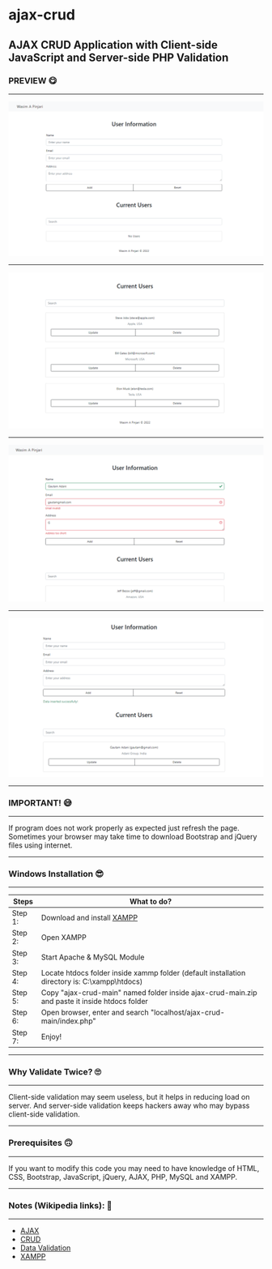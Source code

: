 <!-------------------------------------------------------------------------------

ajax-crud: readme.md
Licensed under MIT (https://github.com/wasimapinjari/ajax-crud/blob/main/LICENSE)

-------------------------------------------------------------------------------->

# ajax-crud

## AJAX CRUD Application with Client-side JavaScript and Server-side PHP Validation

### PREVIEW 😋
___
![Main Interface](img/preview-1.png)
___
![Users](img/preview-2.png)
___
![Validation](img/preview-3.png)
___
![If Valid Data Entered](img/preview-4.png)
___
### IMPORTANT! 😅
___
If program does not work properly as expected just refresh the page. Sometimes your browser may take time to download Bootstrap and jQuery files using internet.
___
### Windows Installation 😎
___

Steps | What to do?
|-|-
| Step 1: | Download and install [XAMPP](https://www.apachefriends.org/download.html)
| Step 2: | Open XAMPP
| Step 3: | Start Apache & MySQL Module
| Step 4: | Locate htdocs folder inside xammp folder (default installation directory is: C:\xampp\htdocs)
| Step 5: | Copy "ajax-crud-main" named folder inside ajax-crud-main.zip and paste it inside htdocs folder
| Step 6: | Open browser, enter and search "localhost/ajax-crud-main/index.php"
| Step 7: | Enjoy!
___
### Why Validate Twice? 🙄
___
Client-side validation may seem useless, but it helps in reducing load on server. And server-side validation keeps hackers away who may bypass client-side validation.
___
### Prerequisites 🙃
___
If you want to modify this code you may need to have knowledge of HTML, CSS, Bootstrap, JavaScript, jQuery, AJAX, PHP, MySQL and XAMPP.
___
### Notes (Wikipedia links): 🧐
___
* [AJAX](https://en.wikipedia.org/wiki/Ajax_(programming))<br>
* [CRUD](https://en.wikipedia.org/wiki/Create,_read,_update_and_delete)<br>
* [Data Validation](https://en.wikipedia.org/wiki/Data_validation)
* [XAMPP](https://en.wikipedia.org/wiki/XAMPP)
